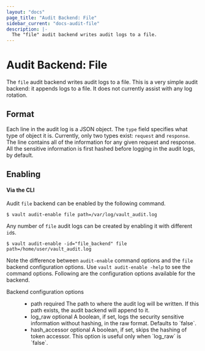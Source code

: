 ```yaml
---
layout: "docs"
page_title: "Audit Backend: File"
sidebar_current: "docs-audit-file"
description: |-
  The "file" audit backend writes audit logs to a file.
---
```


# Audit Backend: File

The `file` audit backend writes audit logs to a file. This is a very simple audit
backend: it appends logs to a file. It does not currently assist with any log rotation.

## Format

Each line in the audit log is a JSON object. The `type` field specifies what type of
object it is. Currently, only two types exist: `request` and `response`. The line contains
all of the information for any given request and response. All the sensitive information
is first hashed before logging in the audit logs, by default.

## Enabling

#### Via the CLI

Audit `file` backend can be enabled by the following command.

```
$ vault audit-enable file path=/var/log/vault_audit.log
```

Any number of `file` audit logs can be created by enabling it with different `id`s.

```
$ vault audit-enable -id="file_backend" file path=/home/user/vault_audit.log
```

Note the difference between `audit-enable` command options and the `file` backend
configuration options. Use `vault audit-enable -help` to see the command options.
Following are the configuration options available for the backend.

<dl class="api">
  <dt>Backend configuration options</dt>
  <dd>
    <ul>
      <li>
        <span class="param">path</span>
        <span class="param-flags">required</span>
            The path to where the audit log will be written. If this
            path exists, the audit backend will append to it.
      </li>
      <li>
        <span class="param">log_raw</span>
        <span class="param-flags">optional</span>
            A boolean, if set, logs the security sensitive information without
            hashing, in the raw format. Defaults to `false`.
      </li>
      <li>
        <span class="param">hash_accessor</span>
        <span class="param-flags">optional</span>
            A boolean, if set, skips the hashing of token accessor. This option
            is useful only when `log_raw` is `false`.
      </li>
    </ul>
  </dd>
</dl>

